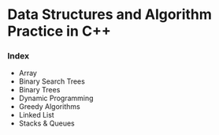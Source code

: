 # Data Structures and Algorithm Practice in C++

### Index

- Array
- Binary Search Trees
- Binary Trees
- Dynamic Programming
- Greedy Algorithms
- Linked List
- Stacks & Queues